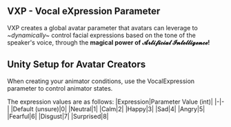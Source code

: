 ## VXP - Vocal eXpression Parameter
VXP creates a global avatar parameter that avatars can leverage to *~dynamically~* control facial expressions based on the tone of the speaker's voice, through the **magical power of 𝓐𝓻𝓽𝓲𝓯𝓲𝓬𝓲𝓪𝓵 𝓘𝓷𝓽𝓮𝓵𝓵𝓲𝓰𝓮𝓷𝓬𝓮!**

## Unity Setup for Avatar Creators
When creating your animator conditions, use the VocalExpression parameter to control animator states.

The expression values are as follows:
|Expression|Parameter Value (int)|
|-|-|
|Default (unsure)|0|
|Neutral|1|
|Calm|2|
|Happy|3|
|Sad|4|
|Angry|5|
|Fearful|6|
|Disgust|7|
|Surprised|8|